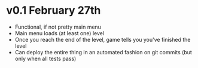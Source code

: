 # v0.1 February 27th
* Functional, if not pretty main menu
* Main menu loads (at least one) level
* Once you reach the end of the level, game tells you you've finished the level
* Can deploy the entire thing in an automated fashion on git commits (but only when all tests pass)

